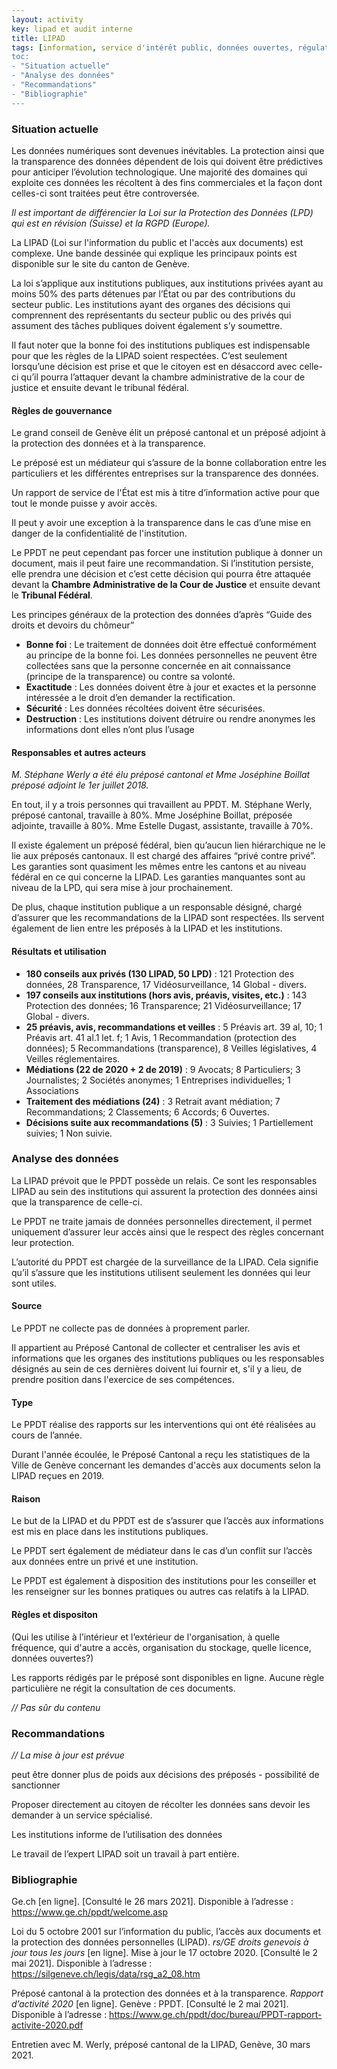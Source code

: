 ```yaml
---
layout: activity
key: lipad et audit interne
title: LIPAD
tags: [information, service d'intérêt public, données ouvertes, régulation, gouvernement ouverte, recommendations]
toc:
- "Situation actuelle"
- "Analyse des données"
- "Recommandations"
- "Bibliographie"
---
```


### Situation actuelle
Les données numériques sont devenues inévitables. La protection ainsi que la transparence des données dépendent de lois qui doivent être prédictives pour anticiper l’évolution technologique. Une majorité des domaines qui exploite ces données les récoltent à des fins commerciales et la façon dont celles-ci sont traitées peut être controversée.

*Il est important de différencier la Loi sur la Protection des Données (LPD) qui est en révision (Suisse) et la RGPD (Europe).*

La LIPAD (Loi sur l'information du public et l'accès aux documents) est complexe. Une bande dessinée qui explique les principaux points est disponible sur le site du canton de Genève.

La loi s’applique aux institutions publiques, aux institutions privées ayant au moins 50% des parts détenues par l’État ou par des contributions du secteur public. Les institutions ayant des organes des décisions qui comprennent des représentants du secteur public ou des privés qui assument des tâches publiques doivent également s’y soumettre.

Il faut noter que la bonne foi des institutions publiques est indispensable pour que les règles de la LIPAD soient respectées. C’est seulement lorsqu’une décision est prise et que le citoyen est en désaccord avec celle-ci qu’il pourra l’attaquer devant la chambre administrative de la cour de justice et ensuite devant le tribunal fédéral.  

#### Règles de gouvernance
Le grand conseil de Genève élit un préposé cantonal et un préposé adjoint à la protection des données et à la transparence.

Le préposé est un médiateur qui s’assure de la bonne collaboration entre les particuliers et les différentes entreprises sur la transparence des données.

Un rapport de service de l'État est mis à titre d’information active pour que tout le monde puisse y avoir accès.

Il peut y avoir une exception à la transparence dans le cas d’une mise en danger de la confidentialité de l'institution.

Le PPDT ne peut cependant pas forcer une institution publique à donner un document, mais il peut faire une recommandation. Si l’institution persiste, elle prendra une décision et c’est cette décision qui pourra être attaquée devant la **Chambre Administrative de la Cour de Justice** et ensuite devant le **Tribunal Fédéral**.

Les principes généraux de la protection des données d’après “Guide des droits et devoirs du chômeur”
 - **Bonne foi** : Le traitement de données doit être effectué conformément
   au principe de la bonne foi. Les données personnelles ne peuvent être
   collectées sans que la personne concernée en ait connaissance
   (principe de la transparence) ou contre sa volonté.
 - **Exactitude** : Les données doivent être à jour et exactes et la
   personne intéressée a le droit d’en demander la rectification.
 - **Sécurité** : Les données récoltées doivent être sécurisées.
 - **Destruction** : Les institutions doivent détruire ou rendre anonymes
   les informations dont elles n’ont plus l’usage  

#### Responsables et autres acteurs
*M. Stéphane Werly a été élu préposé cantonal et Mme Joséphine Boillat préposé adjoint le 1er juillet 2018.*

En tout, il y a trois personnes qui travaillent au PPDT. M. Stéphane Werly, préposé cantonal, travaille à 80%. Mme Joséphine Boillat, préposée adjointe, travaille à 80%. Mme Estelle Dugast, assistante, travaille à 70%.

Il existe également un préposé fédéral, bien qu’aucun lien hiérarchique ne le lie aux préposés cantonaux. Il est chargé des affaires “privé contre privé”.  
Les garanties sont quasiment les mêmes entre les cantons et au niveau fédéral en ce qui concerne la LIPAD. Les garanties manquantes sont au niveau de la LPD, qui sera mise à jour prochainement.

De plus, chaque institution publique a un responsable désigné, chargé d’assurer que les recommandations de la LIPAD sont respectées. Ils servent également de lien entre les préposés à la LIPAD et les institutions. 

#### Résultats et utilisation
 - **180 conseils aux privés (130 LIPAD, 50 LPD)** : 121 Protection des
   données, 28 Transparence, 17 Vidéosurveillance, 14 Global - divers.
 - **197 conseils aux institutions (hors avis, préavis, visites, etc.)** :
   143 Protection des données; 16 Transparence; 21 Vidéosurveillance; 17
   Global - divers.
 - **25 préavis, avis, recommandations et veilles** : 5 Préavis art. 39 al,
   10; 1 Préavis art. 41 al.1 let. f; 1 Avis, 1 Recommandation
   (protection des données); 5 Recommandations (transparence), 8 Veilles
   législatives, 4 Veilles réglementaires.
 - **Médiations (22 de 2020 + 2 de 2019)** : 9 Avocats; 8 Particuliers; 3
   Journalistes; 2 Sociétés anonymes; 1 Entreprises individuelles; 1
   Associations
 - **Traitement des médiations (24)** : 3 Retrait avant médiation; 7 Recommandations; 2 Classements; 6 Accords; 6 Ouvertes.
 - **Décisions suite aux recommandations (5)** : 3 Suivies; 1 Partiellement
   suivies; 1 Non suivie.

### Analyse des données
La LIPAD prévoit que le PPDT possède un relais. Ce sont les responsables LIPAD au sein des institutions qui assurent la protection des données ainsi que la transparence de celle-ci.

Le PPDT ne traite jamais de données personnelles directement, il permet uniquement d’assurer leur accès ainsi que le respect des règles concernant leur protection.

L’autorité du PPDT est chargée de la surveillance de la LIPAD. Cela signifie qu’il s’assure que les institutions utilisent seulement les données qui leur sont utiles.  

#### Source
Le PPDT ne collecte pas de données à proprement parler.

Il appartient au Préposé Cantonal de collecter et centraliser les avis et informations que les organes des institutions publiques ou les responsables désignés au sein de ces dernières doivent lui fournir et, s'il y a lieu, de prendre position dans l'exercice de ses compétences.  

#### Type
Le PPDT réalise des rapports sur les interventions qui ont été réalisées au cours de l’année.

Durant l'année écoulée, le Préposé Cantonal a reçu les statistiques de la Ville de Genève concernant les demandes d'accès aux documents selon la LIPAD reçues en 2019.

#### Raison
Le but de la LIPAD et du PPDT est de s’assurer que l’accès aux informations est mis en place dans les institutions publiques.

Le PPDT sert également de médiateur dans le cas d’un conflit sur l’accès aux données entre un privé et une institution.

Le PPDT est également à disposition des institutions pour les conseiller et les renseigner sur les bonnes pratiques ou autres cas relatifs à la LIPAD.  

#### Règles et dispositon
(Qui les utilise à l’intérieur et l’extérieur de l'organisation, à quelle fréquence, qui d'autre a accès, organisation du stockage, quelle licence, données ouvertes?)

Les rapports rédigés par le préposé sont disponibles en ligne. Aucune règle particulière ne régit la consultation de ces documents.

*// Pas sûr du contenu*  

### Recommandations
*// La mise à jour est prévue*

peut être donner plus de poids aux décisions des préposés - possibilité de sanctionner  

Proposer directement au citoyen de récolter les données sans devoir les demander à un service spécialisé.  

Les institutions informe de l’utilisation des données  

Le travail de l’expert LIPAD soit un travail à part entière.  

### Bibliographie
Ge.ch [en ligne]. [Consulté le 26 mars 2021]. Disponible à l’adresse : https://www.ge.ch/ppdt/welcome.asp  

Loi du 5 octobre 2001 sur l’information du public, l’accès aux documents et la protection des données personnelles (LIPAD). *rs/GE droits genevois à jour tous les jours* [en ligne]. Mise à jour le 17 octobre 2020. [Consulté le 2 mai 2021]. Disponible à l’adresse : https://silgeneve.ch/legis/data/rsg_a2_08.htm  

Préposé cantonal à la protection des données et à la transparence. *Rapport d’activité 2020* [en ligne]. Genève : PPDT. [Consulté le 2 mai 2021]. Disponible à l’adresse : https://www.ge.ch/ppdt/doc/bureau/PPDT-rapport-activite-2020.pdf  

Entretien avec M. Werly, préposé cantonal de la LIPAD, Genève, 30 mars 2021.
